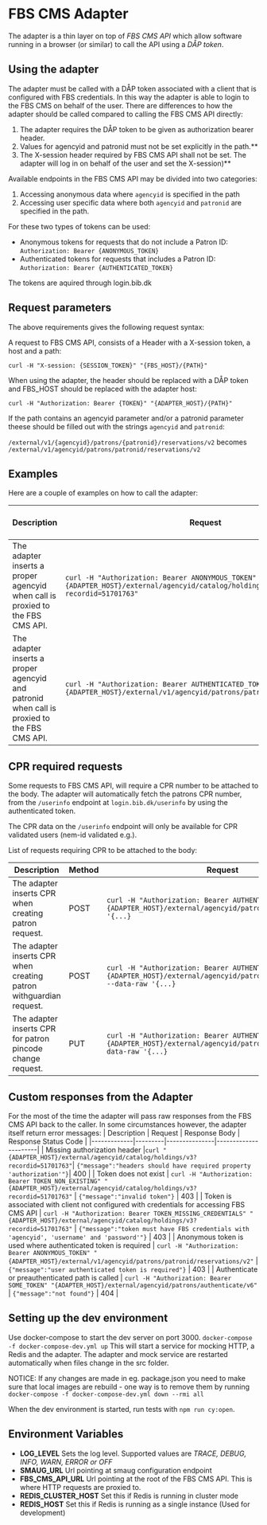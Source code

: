 # FBS CMS Adapter

The adapter is a thin layer on top of _FBS CMS API_ which allow software running in a browser (or similar) to call the API using a _DÅP token_.

## Using the adapter

The adapter must be called with a DÅP token associated with a client that is configured with FBS credentials. In this way the adapter is able to login to the FBS CMS on behalf of the user. There are differences to how the adapter should be called compared to calling the FBS CMS API directly:

1. The adapter requires the DÅP token to be given as authorization bearer header.
2. Values for agencyid and patronid must not be set explicitly in the path.\*\*
3. The X-session header required by FBS CMS API shall not be set. The adapter will log in on behalf of the user and set the X-session)\*\*

Available endpoints in the FBS CMS API may be divided into two categories:

1. Accessing anonymous data where `agencyid` is specified in the path
2. Accessing user specific data where both `agencyid` and `patronid` are specified in the path.

For these two types of tokens can be used:

- Anonymous tokens for requests that do not include a Patron ID: `Authorization: Bearer {ANONYMOUS_TOKEN}`
- Authenticated tokens for requests that includes a Patron ID: `Authorization: Bearer {AUTHENTICATED_TOKEN}`

The tokens are aquired through login.bib.dk

## Request parameters

The above requirements gives the following request syntax:

A request to FBS CMS API, consists of a Header with a X-session token, a host and a path:

`curl -H "X-session: {SESSION_TOKEN}" "{FBS_HOST}/{PATH}"`

When using the adapter, the header should be replaced with a DÅP token and FBS_HOST should be replaced with the adapter host:

`curl -H "Authorization: Bearer {TOKEN}" "{ADAPTER_HOST}/{PATH}"`

If the path contains an agencyid parameter and/or a patronid parameter theese should be filled out with the strings `agencyid` and `patronid`:

`/external/v1/{agencyid}/patrons/{patronid}/reservations/v2` becomes `/external/v1/agencyid/patrons/patronid/reservations/v2`

## Examples

Here are a couple of examples on how to call the adapter:

| Description                                                                                 | Request                                                                                                                      | Response Body                                                                     | Response Status Code |
| ------------------------------------------------------------------------------------------- | ---------------------------------------------------------------------------------------------------------------------------- | --------------------------------------------------------------------------------- | -------------------- |
| The adapter inserts a proper agencyid when call is proxied to the FBS CMS API.              | `curl -H "Authorization: Bearer ANONYMOUS_TOKEN" "{ADAPTER_HOST}/external/agencyid/catalog/holdings/v3?recordid=51701763"`   | `[{"recordId":"51701763", "reservable":false, "reservations":0, "holdings": []}]` | 200                  |
| The adapter inserts a proper agencyid and patronid when call is proxied to the FBS CMS API. | `curl -H "Authorization: Bearer AUTHENTICATED_TOKEN" "{ADAPTER_HOST}/external/v1/agencyid/patrons/patronid/reservations/v2"` | `[...]`                                                                           | 200                  |

## CPR required requests

Some requests to FBS CMS API, will require a CPR number to be attached to the body. The adapter will automatically fetch the patrons CPR number, from the `/userinfo` endpoint at `login.bib.dk/userinfo` by using the authenticated token.

The CPR data on the `/userinfo` endpoint will only be available for CPR validated users (nem-id validated e.g.).

List of requests requiring CPR to be attached to the body:

| Description                                                        | Method | Request                                                                                                                            | Request body                                                     |
| ------------------------------------------------------------------ | ------ | ---------------------------------------------------------------------------------------------------------------------------------- | ---------------------------------------------------------------- |
| The adapter inserts CPR when creating patron request.              | POST   | `curl -H "Authorization: Bearer AUTHENTICATED_TOKEN" "{ADAPTER_HOST}/external/agencyid/patrons/v9" --data-raw '{...}`              | `{..., "personIdentifier": "0102031234"}`                               |
| The adapter inserts CPR when creating patron withguardian request. | POST   | `curl -H "Authorization: Bearer AUTHENTICATED_TOKEN" "{ADAPTER_HOST}/external/agencyid/patrons/withGuardian/v3" --data-raw '{...}` | `{..., "guardian": { "personIdentifier": "0102031234" } }`              |
| The adapter inserts CPR for patron pincode change request.         | PUT    | `curl -H "Authorization: Bearer AUTHENTICATED_TOKEN" "{ADAPTER_HOST}/external/agencyid/patrons/patronid/v8" --data-raw '{...}`     | `{..., "pincodeChange": { "libraryCardNumber": "0102031234" } }` |

## Custom responses from the Adapter

For the most of the time the adapter will pass raw responses from the FBS CMS API back to the caller. In some circumstances however, the adapter itself return error messages:
| Description | Request | Response Body | Response Status Code |
|-------------|---------|---------------|----------------------|
| Missing authorization header |`curl "{ADAPTER_HOST}/external/agencyid/catalog/holdings/v3?recordid=51701763"`| `{"message":"headers should have required property 'authorization'"}`| 400 |
| Token does not exist | `curl -H "Authorization: Bearer TOKEN_NON_EXISTING" "{ADAPTER_HOST}/external/agencyid/catalog/holdings/v3?recordid=51701763"` | `{"message":"invalid token"}` | 403 |
| Token is associated with client not configured with credentials for accessing FBS CMS API | `curl -H "Authorization: Bearer TOKEN_MISSING_CREDENTIALS" "{ADAPTER_HOST}/external/agencyid/catalog/holdings/v3?recordid=51701763"` | `{"message":"token must have FBS credentials with 'agencyid', 'username' and 'password'"}` | 403 |
| Anonymous token is used where authenticated token is required | `curl -H "Authorization: Bearer ANONYMOUS_TOKEN" "{ADAPTER_HOST}/external/v1/agencyid/patrons/patronid/reservations/v2"` | `{"message":"user authenticated token is required"}` | 403 |
| Authenticate or preauthenticated path is called | `curl -H "Authorization: Bearer SOME_TOKEN" "{ADAPTER_HOST}/external/agencyid/patrons/authenticate/v6"` | `{"message":"not found"}` | 404 |

## Setting up the dev environment

Use docker-compose to start the dev server on port 3000.
`docker-compose -f docker-compose-dev.yml up`
This will start a service for mocking HTTP, a Redis and the adapter. The adapter and mock service are restarted automatically when files change in the src folder.

NOTICE:
If any changes are made in eg. package.json you need to make sure that local images are rebuild - one way is to remove them by running
`docker-compose -f docker-compose-dev.yml down --rmi all`

When the dev environment is started, run tests with `npm run cy:open`.

## Environment Variables

- **LOG_LEVEL**
  Sets the log level. Supported values are _TRACE, DEBUG, INFO, WARN, ERROR or OFF_
- **SMAUG_URL**
  Url pointing at smaug configuration endpoint
- **FBS_CMS_API_URL**
  Url pointing at the root of the FBS CMS API. This is where HTTP requests are proxied to.
- **REDIS_CLUSTER_HOST**
  Set this if Redis is running in cluster mode
- **REDIS_HOST**
  Set this if Redis is running as a single instance (Used for development)
